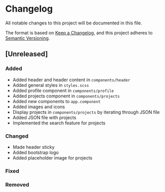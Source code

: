 # Changelog
All notable changes to this project will be documented in this file.

The format is based on [Keep a Changelog](https://keepachangelog.com/en/1.0.0/),
and this project adheres to [Semantic Versioning](https://semver.org/spec/v2.0.0.html).

## [Unreleased]
### Added
- Added header and header content in `components/header`
- Added general styles in `styles.scss`
- Added profile component in `components/profile`
- Added projects component in `components/projects`
- Added new components to `app.component`
- Added images and icons
- Display projects in `components/projects` by iterating through JSON file
- Added JSON file with projects
- Implemented the search feature for projects

### Changed
- Made header sticky
- Added bootstrap logo
- Added placeholder image for projects

### Fixed

### Removed